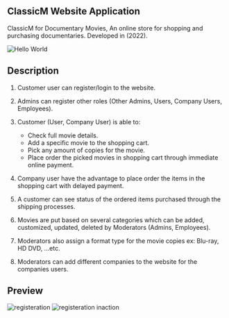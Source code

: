 ## ClassicM Website Application
ClassicM for Documentary Movies, An online store for shopping and purchasing documentaries. Developed in (2022).

![Hello World](https://user-images.githubusercontent.com/110013767/189065093-f3f0225d-e9ce-480d-bc73-ae0aa0e9c481.gif)


## Description

 1. Customer user can register/login to the website.
 2. Admins can register other roles (Other Admins, Users, 	Company Users, Employees).
 3. Customer (User, Company User) is able to:
	 - Check full movie details.
	 - Add a specific movie to the shopping cart.
	 - Pick any amount of copies for the movie.
	 - Place order the picked movies in shopping cart 
			 through immediate online payment.
		 
 4.  Company user have the advantage to place order the items in the shopping cart with delayed payment.
 5. A customer can see status of the ordered items purchased through the shipping processes. 

 6. Movies are put based on several categories which can be added, customized, updated, deleted by Moderators (Admins, Employees).
 7. Moderators also assign a format type for the movie copies ex: Blu-ray, HD DVD, …etc.  
 8. Moderators can add different companies to the website for the companies users.

## Preview

![registeration](https://user-images.githubusercontent.com/110013767/189069414-5183bbd7-6b8b-499e-884f-aea1bee65ca6.png)
![registeration inaction](https://user-images.githubusercontent.com/110013767/189069383-37951a20-bd51-4b87-8423-798919d2f4c6.png)


